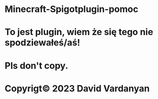 # Minecraft-Spigotplugin-pomoc
# To jest plugin, wiem że się tego nie spodziewałeś/aś!
# Pls don't copy.
# Copyrigt© 2023 David Vardanyan
